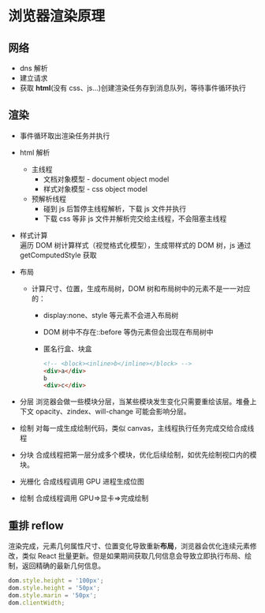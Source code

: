 # 浏览器渲染原理

## 网络

- dns 解析
- 建立请求
- 获取 **html**(没有 css、js...)创建渲染任务存到消息队列，等待事件循环执行

## 渲染

- 事件循环取出渲染任务并执行
- html 解析
  - 主线程
    - 文档对象模型 - document object model
    - 样式对象模型 - css object model
  - 预解析线程
    - 碰到 js 后暂停主线程解析，下载 js 文件并执行
    - 下载 css 等非 js 文件并解析完交给主线程，不会阻塞主线程
- 样式计算  
  遍历 DOM 树计算样式（视觉格式化模型），生成带样式的 DOM 树，js 通过 getComputedStyle 获取
- 布局

  - 计算尺寸、位置，生成布局树，DOM 树和布局树中的元素不是一一对应的：

    - display:none、style 等元素不会进入布局树
    - DOM 树中不存在::before 等伪元素但会出现在布局树中
    - 匿名行盒、块盒

      ```html
      <!-- <block><inline>b</inline></block> -->
      <div>a</div>
      b
      <div>c</div>
      ```

- 分层
  浏览器会做一些模块分层，当某些模块发生变化只需要重绘该层。堆叠上下文 opacity、zindex、will-change 可能会影响分层。
- 绘制
  对每一成生成绘制代码，类似 canvas，主线程执行任务完成交给合成线程
- 分块
  合成线程把第一层分成多个模块，优化后续绘制，如优先绘制视口内的模块。
- 光栅化
  合成线程调用 GPU 进程生成位图
- 绘制
  合成线程调用 GPU=>显卡=>完成绘制

## 重排 reflow

渲染完成，元素几何属性尺寸、位置变化导致重新**布局**，浏览器会优化连续元素修改，类似 React 批量更新。但是如果期间获取几何信息会导致立即执行布局、绘制，返回精确的最新几何信息。

```js
dom.style.height = '100px';
dom.style.height = '50px';
dom.style.marin = '50px';
dom.clientWidth;
```
